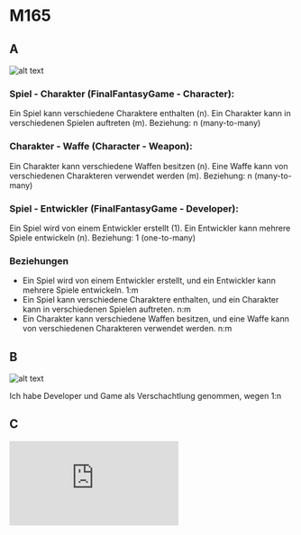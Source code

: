 # M165

## A
![alt text](https://github.com/duyminh-nguyen/m165DuyMinhNguyen/blob/main/KN02/ADiagrammVerbesserung.png)

### Spiel - Charakter (FinalFantasyGame - Character):

Ein Spiel kann verschiedene Charaktere enthalten (n).
Ein Charakter kann in verschiedenen Spielen auftreten (m).
Beziehung: n
(many-to-many)


### Charakter - Waffe (Character - Weapon):

Ein Charakter kann verschiedene Waffen besitzen (n).
Eine Waffe kann von verschiedenen Charakteren verwendet werden (m).
Beziehung: n
(many-to-many)

### Spiel - Entwickler (FinalFantasyGame - Developer):

Ein Spiel wird von einem Entwickler erstellt (1).
Ein Entwickler kann mehrere Spiele entwickeln (n).
Beziehung: 1
(one-to-many)

### Beziehungen
- Ein Spiel wird von einem Entwickler erstellt, und ein Entwickler kann mehrere Spiele entwickeln. 1:m
- Ein Spiel kann verschiedene Charaktere enthalten, und ein Charakter kann in verschiedenen Spielen auftreten. n:m
- Ein Charakter kann verschiedene Waffen besitzen, und eine Waffe kann von verschiedenen Charakteren verwendet werden. n:m

## B 
![alt text](https://github.com/duyminh-nguyen/m165DuyMinhNguyen/blob/main/KN02/BDiagrammVB.png)

Ich habe Developer und Game als Verschachtlung genommen, wegen 1:n

## C
![.js file](https://github.com/duyminh-nguyen/m165DuyMinhNguyen/blob/main/KN02/KN02.js)

